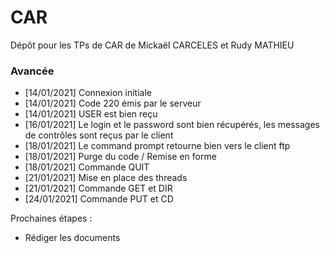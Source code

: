 # CAR
Dépôt pour les TPs de CAR de Mickaël CARCELES et Rudy MATHIEU

### Avancée
- [14/01/2021] Connexion initiale
- [14/01/2021] Code 220 émis par le serveur
- [14/01/2021] USER est bien reçu
- [16/01/2021] Le login et le password sont bien récupérés, les messages de contrôles sont reçus par le client
- [18/01/2021] Le command prompt retourne bien vers le client ftp
- [18/01/2021] Purge du code / Remise en forme
- [18/01/2021] Commande QUIT
- [21/01/2021] Mise en place des threads
- [21/01/2021] Commande GET et DIR
- [24/01/2021] Commande PUT et CD

Prochaines étapes : 
- Rédiger les documents
